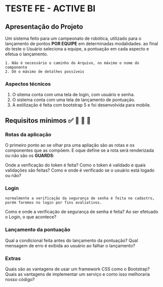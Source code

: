 
# TESTE FE - ACTIVE BI

## Apresentação do Projeto

Um sistema feito para um campeonato de robótica, utilizado para o lançamento de pontos __POR EQUIPE__ em determinadas modalidades.
ao final do teste o Usuário seleciona a equipe, a pontuação em cada aspecto e efetua o lançamento.

```
1. Não é necessário o caminho do Arquivo, no máximo o nome do componente
2. Dê o máximo de detalhes possíveis
```
### Aspectos técnicos

1. O sitema conta com uma tela de login, com usuário e senha.
1. O sistema conta com uma tela de lançamento de pontuação.
1. A estilização é feita com bootstrap 5 e foi desenvolvida para mobile.

## Requisitos mínimos :white_check_mark: :white_square_button: :white_square_button: :triangular_flag_on_post:

### Rotas da aplicação

O primeiro ponto ao se olhar pra uma apliação são as rotas e os componentes que as compõem. E oque define se a rota será renderizada ou não são os __GUARDS__:

Onde a verificação do token é feita?
Como o token é validado e quais validações são feitas?
Como e onde é verificado se o usuário está logado ou não?

### Login

```normalmente a verificação da segurança de senha é feita no cadastro, porém faremos no login por fins avaliativos.```

Como e onde a verificação de segurança de senha é feita?
Ao ser efetuado o Login, o que acontece?

### Lançamento da pontuação

Qual a condicional feita antes do lançamento da pontuação?
Qual mensagem de erro é exibida ao usuário ao falhar o lançamento?

### Extras

Quais são as vantagens de usar um framework CSS como o Bootstrap?
Quais as vantagens de implementar um serviço e como isso melhoraria nosso código?
